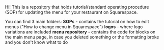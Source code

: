 Hi!
This is a repository that holds tutorial/standard operating procedure (SOP) for updating the menu for your restaurant on Squarespace.

You can find 3 main folders:
**SOPs** - contains the tutorial on how to edit menus ("How to change menu in Squarespace")
**logos** - where logo variations are included
**menu repository** - contains the code for blocks on the main menu page, in case you deleted something or the formatting broke and you don't know what to do



